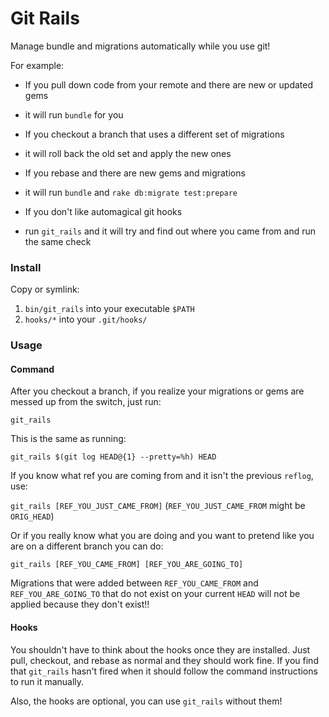 Git Rails
=========

Manage bundle and migrations automatically while you use git!

For example:

- If you pull down code from your remote and there are new or updated gems
 * it will run `bundle` for you
- If you checkout a branch that uses a different set of migrations
 * it will roll back the old set and apply the new ones
- If you rebase and there are new gems and migrations
 * it will run `bundle` and `rake db:migrate test:prepare`
- If you don't like automagical git hooks
 * run `git_rails` and it will try and find out where you came from and run the same check

### Install

Copy or symlink:

1. `bin/git_rails` into your executable `$PATH`
2. `hooks/*` into your `.git/hooks/`

### Usage

#### Command

After you checkout a branch, if you realize your migrations or gems are messed up from the switch, just run:

`git_rails`

This is the same as running:

`git_rails $(git log HEAD@{1} --pretty=%h) HEAD`

If you know what ref you are coming from and it isn't the previous `reflog`, use:

`git_rails [REF_YOU_JUST_CAME_FROM]` (`REF_YOU_JUST_CAME_FROM` might be `ORIG_HEAD`)

Or if you really know what you are doing and you want to pretend like you are on a different branch you can do:

`git_rails [REF_YOU_CAME_FROM] [REF_YOU_ARE_GOING_TO]`

Migrations that were added between `REF_YOU_CAME_FROM` and `REF_YOU_ARE_GOING_TO` that do not exist on your current `HEAD` will not be applied because they don't exist!!

#### Hooks

You shouldn't have to think about the hooks once they are installed. Just pull, checkout, and rebase as normal and they should work fine. If you find that `git_rails` hasn't fired when it should follow the command instructions to run it manually.

Also, the hooks are optional, you can use `git_rails` without them!
